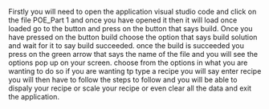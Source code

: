 Firstly you will need to open the application visual studio code and click on the file POE_Part 1 and once you have opened it then it will load once loaded go to the button and press on the button that says build.
Once you have pressed on the button build choose the option that says build solution and wait for it to say build succeeded. 
once the build is succeeded you press on the green arrow that says the name of the file and you will see the options pop up on your screen. 
choose from the options in what you are wanting to do so if you are wanting tp type a recipe you will say enter recipe 
you will then have to follow the steps to follow and you will be able to dispaly your recipe or scale your recipe or even clear all the data and exit the application.
